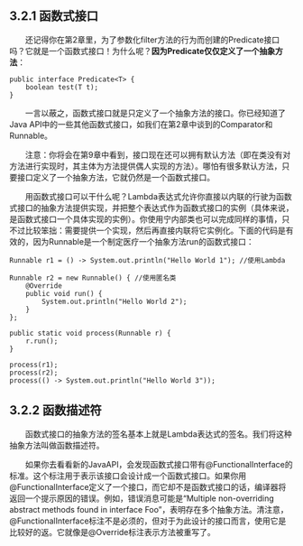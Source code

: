 ## 3.2.1 函数式接口

&emsp;&emsp;还记得你在第2章里，为了参数化filter方法的行为而创建的Predicate<T>接口吗？它就是一个函数式接口！为什么呢？**因为Predicate仅仅定义了一个抽象方法**：
```
public interface Predicate<T> {
    boolean test(T t);
}
```

&emsp;&emsp;一言以蔽之，函数式接口就是只定义了一个抽象方法的接口。你已经知道了Java API中的一些其他函数式接口，如我们在第2章中谈到的Comparator和Runnable。

&emsp;&emsp;注意：你将会在第9章中看到，接口现在还可以拥有默认方法（即在类没有对方法进行实现时，其主体为方法提供偶人实现的方法）。哪怕有很多默认方法，只要接口定义了一个抽象方法，它就仍然是一个函数式接口。

&emsp;&emsp;用函数式接口可以干什么呢？Lambda表达式允许你直接以内联的行驶为函数式接口的抽象方法提供实现，并把整个表达式作为函数式接口的实例（具体来说，是函数式接口一个具体实现的实例）。你使用宁内部类也可以完成同样的事情，只不过比较笨拙：需要提供一个实现，然后再直接内联将它实例化。下面的代码是有效的，因为Runnable是一个制定医疗一个抽象方法run的函数式接口：
```
Runnable r1 = () -> System.out.println("Hello World 1"); //使用Lambda
        
Runnable r2 = new Runnable() { //使用匿名类
    @Override
    public void run() {
        System.out.println("Hello World 2"); 
    }
};

public static void process(Runnable r) {
    r.run();
}

process(r1);
process(r2);
process(() -> System.out.println("Hello World 3"));
```
## 3.2.2 函数描述符

&emsp;&emsp;函数式接口的抽象方法的签名基本上就是Lambda表达式的签名。我们将这种抽象方法叫做函数描述符。

&emsp;&emsp;如果你去看看新的JavaAPI，会发现函数式接口带有@FunctionalInterface的标准。这个标注用于表示该接口会设计成一个函数式接口。如果你用@FunctionalInterface定义了一个接口，而它却不是函数式接口的话，编译器将返回一个提示原因的错误。例如，错误消息可能是“Multiple non-overriding abstract methods found in interface Foo”，表明存在多个抽象方法。清注意，@FunctionalInterface标注不是必须的，但对于为此设计的接口而言，使用它是比较好的返。它就像是@Override标注表示方法被重写了。
